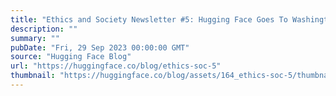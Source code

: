 ```yaml
---
title: "Ethics and Society Newsletter #5: Hugging Face Goes To Washington and Other Summer 2023 Musings"
description: ""
summary: ""
pubDate: "Fri, 29 Sep 2023 00:00:00 GMT"
source: "Hugging Face Blog"
url: "https://huggingface.co/blog/ethics-soc-5"
thumbnail: "https://huggingface.co/blog/assets/164_ethics-soc-5/thumbnail.png"
---
```


